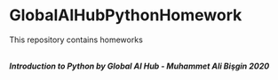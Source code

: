 # GlobalAIHubPythonHomework
<p>This repository contains homeworks</p> </br>
<i><b>Introduction to Python by Global AI Hub - Muhammet Ali Bişgin 2020</b></i>
